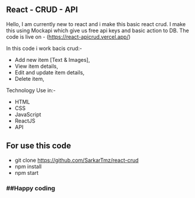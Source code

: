 ## React - CRUD - API 

Hello, I am currently new to react and i make this basic react crud. I make this using Mockapi which give us free api keys and basic action to DB.
The code is live on - (https://react-apicrud.vercel.app/)

In this code i work bacis crud:-
- Add new item [Text & Images],
- View item details,
- Edit and update item details,
- Delete item,

Technology Use in:-
- HTML
- CSS
- JavaScript
- ReactJS
- API

## For use this code
- git clone https://github.com/SarkarTmz/react-crud
- npm install
- npm start
  
### ##Happy coding 
